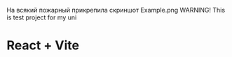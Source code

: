 На всякий пожарный прикрепила скриншот Example.png
WARNING! This is test project for my uni

# React + Vite


